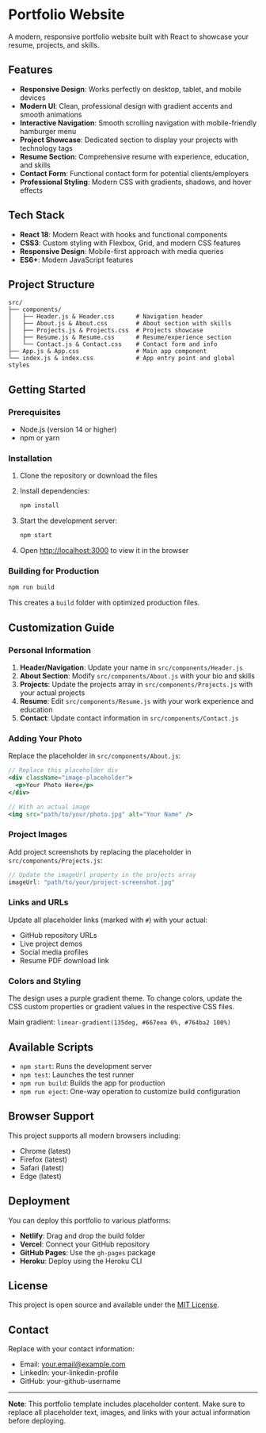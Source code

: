 # Portfolio Website

A modern, responsive portfolio website built with React to showcase your resume, projects, and skills.

## Features

- **Responsive Design**: Works perfectly on desktop, tablet, and mobile devices
- **Modern UI**: Clean, professional design with gradient accents and smooth animations
- **Interactive Navigation**: Smooth scrolling navigation with mobile-friendly hamburger menu
- **Project Showcase**: Dedicated section to display your projects with technology tags
- **Resume Section**: Comprehensive resume with experience, education, and skills
- **Contact Form**: Functional contact form for potential clients/employers
- **Professional Styling**: Modern CSS with gradients, shadows, and hover effects

## Tech Stack

- **React 18**: Modern React with hooks and functional components
- **CSS3**: Custom styling with Flexbox, Grid, and modern CSS features
- **Responsive Design**: Mobile-first approach with media queries
- **ES6+**: Modern JavaScript features

## Project Structure

```
src/
├── components/
│   ├── Header.js & Header.css      # Navigation header
│   ├── About.js & About.css        # About section with skills
│   ├── Projects.js & Projects.css  # Projects showcase
│   ├── Resume.js & Resume.css      # Resume/experience section
│   └── Contact.js & Contact.css    # Contact form and info
├── App.js & App.css                # Main app component
└── index.js & index.css            # App entry point and global styles
```

## Getting Started

### Prerequisites

- Node.js (version 14 or higher)
- npm or yarn

### Installation

1. Clone the repository or download the files
2. Install dependencies:
   ```bash
   npm install
   ```

3. Start the development server:
   ```bash
   npm start
   ```

4. Open [http://localhost:3000](http://localhost:3000) to view it in the browser

### Building for Production

```bash
npm run build
```

This creates a `build` folder with optimized production files.

## Customization Guide

### Personal Information

1. **Header/Navigation**: Update your name in `src/components/Header.js`
2. **About Section**: Modify `src/components/About.js` with your bio and skills
3. **Projects**: Update the projects array in `src/components/Projects.js` with your actual projects
4. **Resume**: Edit `src/components/Resume.js` with your work experience and education
5. **Contact**: Update contact information in `src/components/Contact.js`

### Adding Your Photo

Replace the placeholder in `src/components/About.js`:
```jsx
// Replace this placeholder div
<div className="image-placeholder">
  <p>Your Photo Here</p>
</div>

// With an actual image
<img src="path/to/your/photo.jpg" alt="Your Name" />
```

### Project Images

Add project screenshots by replacing the placeholder in `src/components/Projects.js`:
```jsx
// Update the imageUrl property in the projects array
imageUrl: "path/to/your/project-screenshot.jpg"
```

### Links and URLs

Update all placeholder links (marked with `#`) with your actual:
- GitHub repository URLs
- Live project demos
- Social media profiles
- Resume PDF download link

### Colors and Styling

The design uses a purple gradient theme. To change colors, update the CSS custom properties or gradient values in the respective CSS files.

Main gradient: `linear-gradient(135deg, #667eea 0%, #764ba2 100%)`

## Available Scripts

- `npm start`: Runs the development server
- `npm test`: Launches the test runner
- `npm run build`: Builds the app for production
- `npm run eject`: One-way operation to customize build configuration

## Browser Support

This project supports all modern browsers including:
- Chrome (latest)
- Firefox (latest)
- Safari (latest)
- Edge (latest)

## Deployment

You can deploy this portfolio to various platforms:

- **Netlify**: Drag and drop the build folder
- **Vercel**: Connect your GitHub repository
- **GitHub Pages**: Use the `gh-pages` package
- **Heroku**: Deploy using the Heroku CLI

## License

This project is open source and available under the [MIT License](LICENSE).

## Contact

Replace with your contact information:
- Email: your.email@example.com
- LinkedIn: your-linkedin-profile
- GitHub: your-github-username

---

**Note**: This portfolio template includes placeholder content. Make sure to replace all placeholder text, images, and links with your actual information before deploying.
